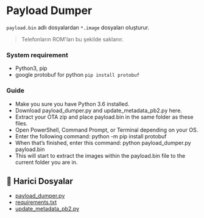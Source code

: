 # Payload Dumper

`payload.bin` adlı dosyalardan `*.image` dosyaları oluşturur.

> Telefonların ROM'ları bu şekilde saklanır.

### System requirement

- Python3, pip
- google protobuf for python `pip install protobuf`

### Guide

- Make you sure you have Python 3.6 installed.
- Download payload_dumper.py and update_metadata_pb2.py here.
- Extract your OTA zip and place payload.bin in the same folder as these files.
- Open PowerShell, Command Prompt, or Terminal depending on your OS.
- Enter the following command: python -m pip install protobuf
- When that’s finished, enter this command: python payload_dumper.py payload.bin
- This will start to extract the images within the payload.bin file to the current folder you are in.

<!--Index-->

## 📂 Harici Dosyalar

- [payload_dumper.py](./payload_dumper.py)
- [requirements.txt](./requirements.txt)
- [update_metadata_pb2.py](./update_metadata_pb2.py)

<!--Index-->
